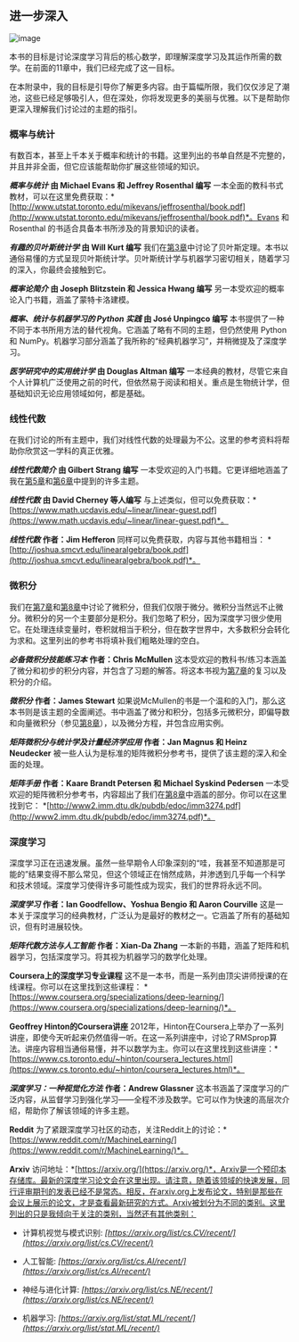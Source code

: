 ## **进一步深入**

![image](Images/common.jpg)

本书的目标是讨论深度学习背后的核心数学，即理解深度学习及其运作所需的数学。在前面的11章中，我们已经完成了这一目标。

在本附录中，我的目标是引导你了解更多内容。由于篇幅所限，我们仅仅涉足了潮池，这些已经足够吸引人，但在深处，你将发现更多的美丽与优雅。以下是帮助你更深入理解我们讨论过的主题的指引。

### 概率与统计

有数百本，甚至上千本关于概率和统计的书籍。这里列出的书单自然是不完整的，并且并非全面，但它应该能帮助你扩展这些领域的知识。

***概率与统计*** **由 Michael Evans 和 Jeffrey Rosenthal 编写** 一本全面的教科书式教材，可以在这里免费获取：*[http://www.utstat.toronto.edu/mikevans/jeffrosenthal/book.pdf](http://www.utstat.toronto.edu/mikevans/jeffrosenthal/book.pdf)*。Evans 和 Rosenthal 的书适合具备本书所涉及的背景知识的读者。

***有趣的贝叶斯统计学*** **由 Will Kurt 编写** 我们在[第3章](ch03.xhtml#ch03)中讨论了贝叶斯定理。本书以通俗易懂的方式呈现贝叶斯统计学。贝叶斯统计学与机器学习密切相关，随着学习的深入，你最终会接触到它。

***概率论简介*** **由 Joseph Blitzstein 和 Jessica Hwang 编写** 另一本受欢迎的概率论入门书籍，涵盖了蒙特卡洛建模。

***概率、统计与机器学习的 Python 实践*** **由 José Unpingco 编写** 本书提供了一种不同于本书所用方法的替代视角。它涵盖了略有不同的主题，但仍然使用 Python 和 NumPy。机器学习部分涵盖了我所称的“经典机器学习”，并稍微提及了深度学习。

***医学研究中的实用统计学*** **由 Douglas Altman 编写** 一本经典的教材，尽管它来自个人计算机广泛使用之前的时代，但依然易于阅读和相关。重点是生物统计学，但基础知识无论应用领域如何，都是基础。

### 线性代数

在我们讨论的所有主题中，我们对线性代数的处理最为不公。这里的参考资料将帮助你欣赏这一学科的真正优雅。

***线性代数简介*** **由 Gilbert Strang 编写** 一本受欢迎的入门书籍。它更详细地涵盖了我在[第5章](ch05.xhtml#ch05)和[第6章](ch06.xhtml#ch06)中提到的许多主题。

***线性代数*** **由 David Cherney 等人编写** 与上述类似，但可以免费获取：*[https://www.math.ucdavis.edu/~linear/linear-guest.pdf](https://www.math.ucdavis.edu/~linear/linear-guest.pdf)*。

***线性代数*** **作者：Jim Hefferon** 同样可以免费获取，内容与其他书籍相当： *[http://joshua.smcvt.edu/linearalgebra/book.pdf](http://joshua.smcvt.edu/linearalgebra/book.pdf)*。

### 微积分

我们在[第7章](ch07.xhtml#ch07)和[第8章](ch08.xhtml#ch08)中讨论了微积分，但我们仅限于微分。微积分当然远不止微分。微积分的另一个主要部分是积分。我们忽略了积分，因为深度学习很少使用它。在处理连续变量时，卷积就相当于积分，但在数字世界中，大多数积分会转化为求和。这里列出的参考书将填补我们粗略处理的空白。

***必备微积分技能练习本*** **作者：Chris McMullen** 这本受欢迎的教科书/练习本涵盖了微分和初步的积分内容，并包含了习题的解答。将这本书视为[第7章](ch07.xhtml#ch07)的复习以及积分的介绍。

***微积分*** **作者：James Stewart** 如果说McMullen的书是一个温和的入门，那么这本书则是该主题的全面阐述。书中涵盖了微分和积分，包括多元微积分，即偏导数和向量微积分（参见[第8章](ch08.xhtml#ch08)），以及微分方程，并包含应用实例。

***矩阵微积分与统计学及计量经济学应用*** **作者：Jan Magnus 和 Heinz Neudecker** 被一些人认为是标准的矩阵微积分参考书，提供了该主题的深入和全面的处理。

***矩阵手册*** **作者：Kaare Brandt Petersen 和 Michael Syskind Pedersen** 一本受欢迎的矩阵微积分参考书，内容超出了我们在[第8章](ch08.xhtml#ch08)中涵盖的部分。你可以在这里找到它： *[http://www2.imm.dtu.dk/pubdb/edoc/imm3274.pdf](http://www2.imm.dtu.dk/pubdb/edoc/imm3274.pdf)*。

### 深度学习

深度学习正在迅速发展。虽然一些早期令人印象深刻的“哇，我甚至不知道那是可能的”结果变得不那么常见，但这个领域正在悄然成熟，并渗透到几乎每一个科学和技术领域。深度学习使得许多可能性成为现实，我们的世界将永远不同。

***深度学习*** **作者：Ian Goodfellow、Yoshua Bengio 和 Aaron Courville** 这是一本关于深度学习的经典教材，广泛认为是最好的教材之一。它涵盖了所有的基础知识，但有时进展较快。

***矩阵代数方法与人工智能*** **作者：Xian-Da Zhang** 一本新的书籍，涵盖了矩阵和机器学习，包括深度学习。将其视为机器学习的数学化处理。

**Coursera上的深度学习专业课程** 这不是一本书，而是一系列由顶尖讲师授课的在线课程。你可以在这里找到这些课程： *[https://www.coursera.org/specializations/deep-learning/](https://www.coursera.org/specializations/deep-learning/)*。

**Geoffrey Hinton的Coursera讲座** 2012年，Hinton在Coursera上举办了一系列讲座，即使今天听起来仍然值得一听。在这一系列讲座中，讨论了RMSprop算法。讲座内容相当通俗易懂，并不以数学为主。你可以在这里找到这些讲座：*[https://www.cs.toronto.edu/~hinton/coursera_lectures.html](https://www.cs.toronto.edu/~hinton/coursera_lectures.html)*。

***深度学习：一种视觉化方法*** **作者：Andrew Glassner** 这本书涵盖了深度学习的广泛内容，从监督学习到强化学习——全程不涉及数学。它可以作为快速的高层次介绍，帮助你了解该领域的许多主题。

**Reddit** 为了紧跟深度学习社区的动态，关注Reddit上的讨论：*[https://www.reddit.com/r/MachineLearning/](https://www.reddit.com/r/MachineLearning/)*。

**Arxiv** 访问地址：*[https://arxiv.org/](https://arxiv.org/)*，Arxiv是一个预印本存储库。最新的深度学习论文会在这里出现。请注意，随着该领域的快速发展，同行评审期刊的发表已经不是常态。相反，在arxiv.org上发布论文，特别是那些在会议上展示的论文，才是查看最新研究的方式。Arxiv被划分为不同的类别。这里列出的只是我倾向于关注的类别，当然还有其他类别：

+   计算机视觉与模式识别: *[https://arxiv.org/list/cs.CV/recent/](https://arxiv.org/list/cs.CV/recent/)*

+   人工智能: *[https://arxiv.org/list/cs.AI/recent/](https://arxiv.org/list/cs.AI/recent/)*

+   神经与进化计算: *[https://arxiv.org/list/cs.NE/recent/](https://arxiv.org/list/cs.NE/recent/)*

+   机器学习: *[https://arxiv.org/list/stat.ML/recent/](https://arxiv.org/list/stat.ML/recent/)*
